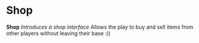 # Shop
**Shop**
*Introduces a shop interface*
Allows the play to buy and sell items from other players without leaving their base :))
